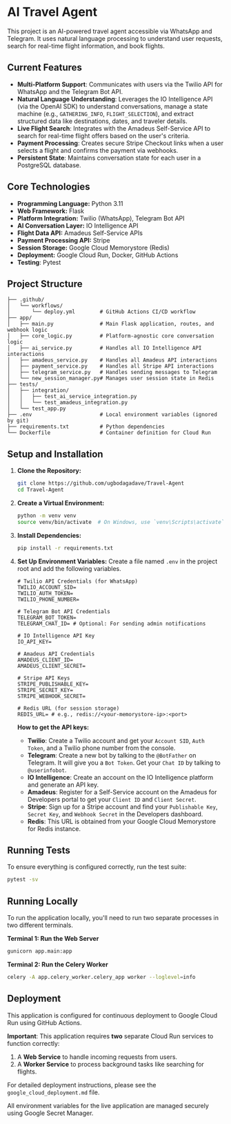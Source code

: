 # AI Travel Agent

This project is an AI-powered travel agent accessible via WhatsApp and Telegram. It uses natural language processing to understand user requests, search for real-time flight information, and book flights.

## Current Features
- **Multi-Platform Support**: Communicates with users via the Twilio API for WhatsApp and the Telegram Bot API.
- **Natural Language Understanding**: Leverages the IO Intelligence API (via the OpenAI SDK) to understand conversations, manage a state machine (e.g., `GATHERING_INFO`, `FLIGHT_SELECTION`), and extract structured data like destinations, dates, and traveler details.
- **Live Flight Search**: Integrates with the Amadeus Self-Service API to search for real-time flight offers based on the user's criteria.
- **Payment Processing**: Creates secure Stripe Checkout links when a user selects a flight and confirms the payment via webhooks.
- **Persistent State**: Maintains conversation state for each user in a PostgreSQL database.

## Core Technologies
- **Programming Language:** Python 3.11
- **Web Framework:** Flask
- **Platform Integration:** Twilio (WhatsApp), Telegram Bot API
- **AI Conversation Layer:** IO Intelligence API
- **Flight Data API:** Amadeus Self-Service APIs
- **Payment Processing API:** Stripe
- **Session Storage:** Google Cloud Memorystore (Redis)
- **Deployment:** Google Cloud Run, Docker, GitHub Actions
- **Testing**: Pytest

## Project Structure
```
├── .github/
│   └── workflows/
│       └── deploy.yml        # GitHub Actions CI/CD workflow
├── app/
│   ├── main.py               # Main Flask application, routes, and webhook logic
│   ├── core_logic.py         # Platform-agnostic core conversation logic
│   ├── ai_service.py         # Handles all IO Intelligence API interactions
│   ├── amadeus_service.py    # Handles all Amadeus API interactions
│   ├── payment_service.py    # Handles all Stripe API interactions
│   ├── telegram_service.py   # Handles sending messages to Telegram
│   └── new_session_manager.py# Manages user session state in Redis
├── tests/
│   ├── integration/
│   │   ├── test_ai_service_integration.py
│   │   └── test_amadeus_integration.py
│   └── test_app.py
├── .env                      # Local environment variables (ignored by git)
├── requirements.txt          # Python dependencies
└── Dockerfile                # Container definition for Cloud Run
```

## Setup and Installation

1.  **Clone the Repository:**
    ```bash
    git clone https://github.com/ugbodagadave/Travel-Agent
    cd Travel-Agent
    ```

2.  **Create a Virtual Environment:**
    ```bash
    python -m venv venv
    source venv/bin/activate  # On Windows, use `venv\Scripts\activate`
    ```

3.  **Install Dependencies:**
    ```bash
    pip install -r requirements.txt
    ```

4.  **Set Up Environment Variables:**
    Create a file named `.env` in the project root and add the following variables.

    ```
    # Twilio API Credentials (for WhatsApp)
    TWILIO_ACCOUNT_SID=
    TWILIO_AUTH_TOKEN=
    TWILIO_PHONE_NUMBER=

    # Telegram Bot API Credentials
    TELEGRAM_BOT_TOKEN=
    TELEGRAM_CHAT_ID= # Optional: For sending admin notifications

    # IO Intelligence API Key
    IO_API_KEY=

    # Amadeus API Credentials
    AMADEUS_CLIENT_ID=
    AMADEUS_CLIENT_SECRET=

    # Stripe API Keys
    STRIPE_PUBLISHABLE_KEY=
    STRIPE_SECRET_KEY=
    STRIPE_WEBHOOK_SECRET=

    # Redis URL (for session storage)
    REDIS_URL= # e.g., redis://<your-memorystore-ip>:<port>
    ```

    **How to get the API keys:**
    - **Twilio**: Create a Twilio account and get your `Account SID`, `Auth Token`, and a Twilio phone number from the console.
    - **Telegram**: Create a new bot by talking to the `@BotFather` on Telegram. It will give you a `Bot Token`. Get your `Chat ID` by talking to `@userinfobot`.
    - **IO Intelligence**: Create an account on the IO Intelligence platform and generate an API key.
    - **Amadeus**: Register for a Self-Service account on the Amadeus for Developers portal to get your `Client ID` and `Client Secret`.
    - **Stripe**: Sign up for a Stripe account and find your `Publishable Key`, `Secret Key`, and `Webhook Secret` in the Developers dashboard.
    - **Redis**: This URL is obtained from your Google Cloud Memorystore for Redis instance.

## Running Tests
To ensure everything is configured correctly, run the test suite:
```bash
pytest -sv
```

## Running Locally
To run the application locally, you'll need to run two separate processes in two different terminals.

**Terminal 1: Run the Web Server**
```bash
gunicorn app.main:app
```

**Terminal 2: Run the Celery Worker**
```bash
celery -A app.celery_worker.celery_app worker --loglevel=info
```

## Deployment
This application is configured for continuous deployment to Google Cloud Run using GitHub Actions.

**Important**: This application requires **two** separate Cloud Run services to function correctly:
1.  A **Web Service** to handle incoming requests from users.
2.  A **Worker Service** to process background tasks like searching for flights.

For detailed deployment instructions, please see the `google_cloud_deployment.md` file.

All environment variables for the live application are managed securely using Google Secret Manager. 